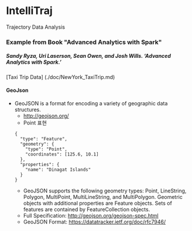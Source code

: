 # IntelliTraj
Trajectory Data Analysis 

### Example from Book "Advanced Analytics with Spark"
##### Sandy Ryza, Uri Laserson, Sean Owen, and Josh Wills. ‘Advanced Analytics with Spark.’

[Taxi Trip Data] (./doc/NewYork_TaxiTrip.md)

#### GeoJson
- GeoJSON is a format for encoding a variety of geographic data structures.
    - http://geojson.org/
    - Point 표현
    ```
    {
      "type": "Feature",
      "geometry": {
        "type": "Point",
        "coordinates": [125.6, 10.1]
      },
      "properties": {
        "name": "Dinagat Islands"
      }
    }
    ```
    - GeoJSON supports the following geometry types: Point, LineString, Polygon, MultiPoint, MultiLineString, and MultiPolygon. Geometric objects with additional properties are Feature objects. Sets of features are contained by FeatureCollection objects.
    - Full Specification: http://geojson.org/geojson-spec.html
    - GeoJSON Format: https://datatracker.ietf.org/doc/rfc7946/
